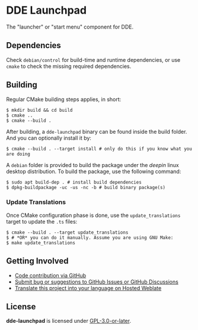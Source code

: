 # DDE Launchpad

The "launcher" or "start menu" component for DDE.

## Dependencies

Check `debian/control` for build-time and runtime dependencies, or use `cmake` to check the missing required dependencies.

## Building

Regular CMake building steps applies, in short:

```shell
$ mkdir build && cd build
$ cmake ..
$ cmake --build .
```

After building, a `dde-launchpad` binary can be found inside the build folder. And you can optionally install it by:

```shell
$ cmake --build . --target install # only do this if you know what you are doing
```

A `debian` folder is provided to build the package under the *deepin* linux desktop distribution. To build the package, use the following command:

```shell
$ sudo apt build-dep . # install build dependencies
$ dpkg-buildpackage -uc -us -nc -b # build binary package(s)
```

### Update Translations

Once CMake configuration phase is done, use the `update_translations` target to update the `.ts` files:

```shell
$ cmake --build . --target update_translations
$ # *OR* you can do it manually. Assume you are using GNU Make:
$ make update_translations
```

## Getting Involved

- [Code contribution via GitHub](https://github.com/linuxdeepin/dde-launchpad/)
- [Submit bug or suggestions to GitHub Issues or GitHub Discussions](https://github.com/linuxdeepin/developer-center/issues/new/choose)
- [Translate this project into your language on Hosted Weblate](https://hosted.weblate.org/projects/deepin/dde-launchpad/)

## License

**dde-launchpad** is licensed under [GPL-3.0-or-later](LICENSE).
